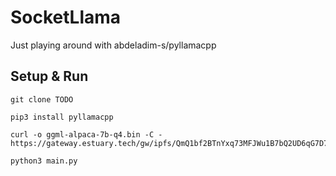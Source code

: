 # SocketLlama
Just playing around with abdeladim-s/pyllamacpp

## Setup & Run

```
git clone TODO
```

```
pip3 install pyllamacpp
```

```
curl -o ggml-alpaca-7b-q4.bin -C - https://gateway.estuary.tech/gw/ipfs/QmQ1bf2BTnYxq73MFJWu1B7bQ2UD6qG7D7YDCxhTndVkPC
```

```
python3 main.py
```